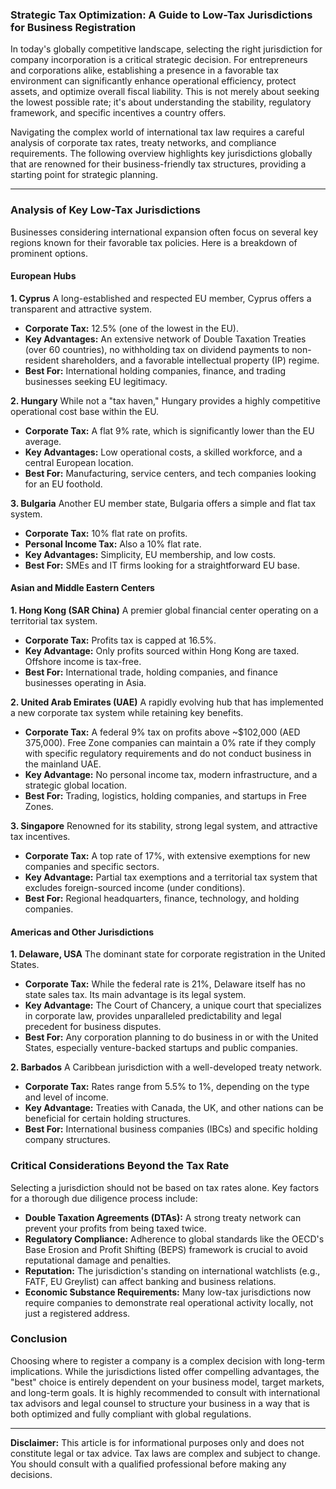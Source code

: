 ### Strategic Tax Optimization: A Guide to Low-Tax Jurisdictions for Business Registration

In today's globally competitive landscape, selecting the right jurisdiction for company incorporation is a critical strategic decision. For entrepreneurs and corporations alike, establishing a presence in a favorable tax environment can significantly enhance operational efficiency, protect assets, and optimize overall fiscal liability. This is not merely about seeking the lowest possible rate; it's about understanding the stability, regulatory framework, and specific incentives a country offers.

Navigating the complex world of international tax law requires a careful analysis of corporate tax rates, treaty networks, and compliance requirements. The following overview highlights key jurisdictions globally that are renowned for their business-friendly tax structures, providing a starting point for strategic planning.

---

### Analysis of Key Low-Tax Jurisdictions

Businesses considering international expansion often focus on several key regions known for their favorable tax policies. Here is a breakdown of prominent options.

#### **European Hubs**

**1. Cyprus**
A long-established and respected EU member, Cyprus offers a transparent and attractive system.
*   **Corporate Tax:** 12.5% (one of the lowest in the EU).
*   **Key Advantages:** An extensive network of Double Taxation Treaties (over 60 countries), no withholding tax on dividend payments to non-resident shareholders, and a favorable intellectual property (IP) regime.
*   **Best For:** International holding companies, finance, and trading businesses seeking EU legitimacy.

**2. Hungary**
While not a "tax haven," Hungary provides a highly competitive operational cost base within the EU.
*   **Corporate Tax:** A flat 9% rate, which is significantly lower than the EU average.
*   **Key Advantages:** Low operational costs, a skilled workforce, and a central European location.
*   **Best For:** Manufacturing, service centers, and tech companies looking for an EU foothold.

**3. Bulgaria**
Another EU member state, Bulgaria offers a simple and flat tax system.
*   **Corporate Tax:** 10% flat rate on profits.
*   **Personal Income Tax:** Also a 10% flat rate.
*   **Key Advantages:** Simplicity, EU membership, and low costs.
*   **Best For:** SMEs and IT firms looking for a straightforward EU base.

#### **Asian and Middle Eastern Centers**

**1. Hong Kong (SAR China)**
A premier global financial center operating on a territorial tax system.
*   **Corporate Tax:** Profits tax is capped at 16.5%.
*   **Key Advantage:** Only profits sourced within Hong Kong are taxed. Offshore income is tax-free.
*   **Best For:** International trade, holding companies, and finance businesses operating in Asia.

**2. United Arab Emirates (UAE)**
A rapidly evolving hub that has implemented a new corporate tax system while retaining key benefits.
*   **Corporate Tax:** A federal 9% tax on profits above ~$102,000 (AED 375,000). Free Zone companies can maintain a 0% rate if they comply with specific regulatory requirements and do not conduct business in the mainland UAE.
*   **Key Advantage:** No personal income tax, modern infrastructure, and a strategic global location.
*   **Best For:** Trading, logistics, holding companies, and startups in Free Zones.

**3. Singapore**
Renowned for its stability, strong legal system, and attractive tax incentives.
*   **Corporate Tax:** A top rate of 17%, with extensive exemptions for new companies and specific sectors.
*   **Key Advantage:** Partial tax exemptions and a territorial tax system that excludes foreign-sourced income (under conditions).
*   **Best For:** Regional headquarters, finance, technology, and holding companies.

#### **Americas and Other Jurisdictions**

**1. Delaware, USA**
The dominant state for corporate registration in the United States.
*   **Corporate Tax:** While the federal rate is 21%, Delaware itself has no state sales tax. Its main advantage is its legal system.
*   **Key Advantage:** The Court of Chancery, a unique court that specializes in corporate law, provides unparalleled predictability and legal precedent for business disputes.
*   **Best For:** Any corporation planning to do business in or with the United States, especially venture-backed startups and public companies.

**2. Barbados**
A Caribbean jurisdiction with a well-developed treaty network.
*   **Corporate Tax:** Rates range from 5.5% to 1%, depending on the type and level of income.
*   **Key Advantage:** Treaties with Canada, the UK, and other nations can be beneficial for certain holding structures.
*   **Best For:** International business companies (IBCs) and specific holding company structures.

### Critical Considerations Beyond the Tax Rate

Selecting a jurisdiction should not be based on tax rates alone. Key factors for a thorough due diligence process include:
*   **Double Taxation Agreements (DTAs):** A strong treaty network can prevent your profits from being taxed twice.
*   **Regulatory Compliance:** Adherence to global standards like the OECD's Base Erosion and Profit Shifting (BEPS) framework is crucial to avoid reputational damage and penalties.
*   **Reputation:** The jurisdiction's standing on international watchlists (e.g., FATF, EU Greylist) can affect banking and business relations.
*   **Economic Substance Requirements:** Many low-tax jurisdictions now require companies to demonstrate real operational activity locally, not just a registered address.

### Conclusion

Choosing where to register a company is a complex decision with long-term implications. While the jurisdictions listed offer compelling advantages, the "best" choice is entirely dependent on your business model, target markets, and long-term goals. It is highly recommended to consult with international tax advisors and legal counsel to structure your business in a way that is both optimized and fully compliant with global regulations.

***
**Disclaimer:** This article is for informational purposes only and does not constitute legal or tax advice. Tax laws are complex and subject to change. You should consult with a qualified professional before making any decisions.
